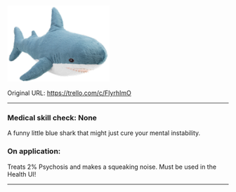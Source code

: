 ![blahaj.png\|200](./Blue%20Shark%20-%20Attachments/6718845db30472d958dd7e39.png)

Original URL: https://trello.com/c/FIyrhImO

---

### Medical skill check: None

A funny little blue shark that might just cure your mental instability.

### On application:

Treats 2% Psychosis and makes a squeaking noise. Must be used in the Health UI!

---

